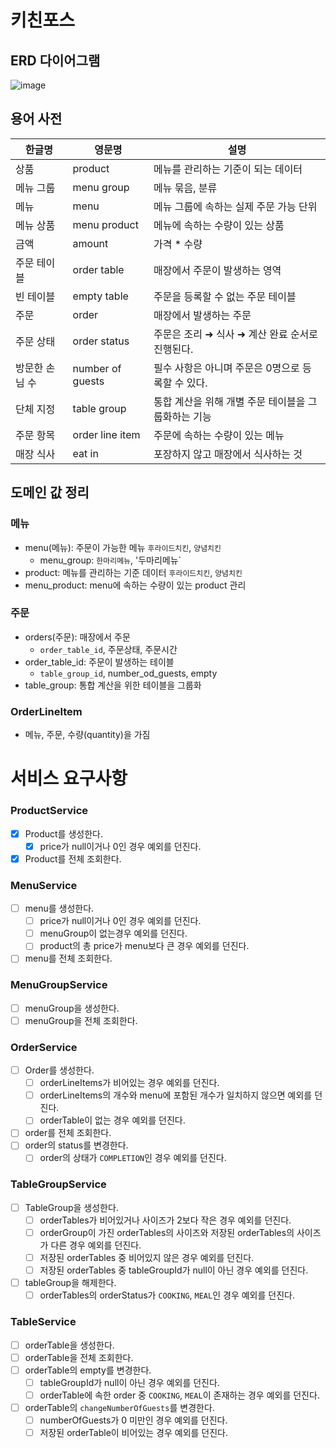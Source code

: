 # 키친포스

## ERD 다이어그램
![image](https://user-images.githubusercontent.com/57438644/197608335-931e00f2-0666-4b7e-a505-b569f068d5a9.png)

## 용어 사전

| 한글명 | 영문명 | 설명 |
| --- | --- | --- |
| 상품 | product | 메뉴를 관리하는 기준이 되는 데이터 |
| 메뉴 그룹 | menu group | 메뉴 묶음, 분류 |
| 메뉴 | menu | 메뉴 그룹에 속하는 실제 주문 가능 단위 |
| 메뉴 상품 | menu product | 메뉴에 속하는 수량이 있는 상품 |
| 금액 | amount | 가격 * 수량 |
| 주문 테이블 | order table | 매장에서 주문이 발생하는 영역 |
| 빈 테이블 | empty table | 주문을 등록할 수 없는 주문 테이블 |
| 주문 | order | 매장에서 발생하는 주문 |
| 주문 상태 | order status | 주문은 조리 ➜ 식사 ➜ 계산 완료 순서로 진행된다. |
| 방문한 손님 수 | number of guests | 필수 사항은 아니며 주문은 0명으로 등록할 수 있다. |
| 단체 지정 | table group | 통합 계산을 위해 개별 주문 테이블을 그룹화하는 기능 |
| 주문 항목 | order line item | 주문에 속하는 수량이 있는 메뉴 |
| 매장 식사 | eat in | 포장하지 않고 매장에서 식사하는 것 |


## 도메인 값 정리

### 메뉴
- menu(메뉴): 주문이 가능한 메뉴 `후라이드치킨`, `양념치킨`
  - menu_group: `한마리메뉴`, '두마리메뉴`
- product: 메뉴를 관리하는 기준 데이터 `후라이드치킨`, `양념치킨`
- menu_product: menu에 속하는 수량이 있는 product 관리

### 주문
- orders(주문): 매장에서 주문
  - `order_table_id`, 주문상태, 주문시간
- order_table_id: 주문이 발생하는 테이블
  - `table_group_id`, number_od_guests, empty
- table_group: 통합 계산을 위한 테이블을 그룹화

### OrderLineItem
- 메뉴, 주문, 수량(quantity)을 가짐


# 서비스 요구사항
### ProductService
- [x] Product를 생성한다.
  - [x] price가 null이거나 0인 경우 예외를 던진다.
- [x] Product를 전체 조회한다.

### MenuService
- [ ] menu를 생성한다.
  - [ ] price가 null이거나 0인 경우 예외를 던진다.
  - [ ] menuGroup이 없는경우 예외를 던진다.
  - [ ] product의 총 price가 menu보다 큰 경우 예외를 던진다.
- [ ] menu를 전체 조회한다.

### MenuGroupService
- [ ] menuGroup을 생성한다.
- [ ] menuGroup을 전체 조회한다.

### OrderService
- [ ] Order를 생성한다.
  - [ ] orderLineItems가 비어있는 경우 예외를 던진다.
  - [ ] orderLineItems의 개수와 menu에 포함된 개수가 일치하지 않으면 예외를 던진다.
  - [ ] orderTable이 없는 경우 예외를 던진다.
- [ ] order를 전체 조회한다.
- [ ] order의 status를 변경한다.
  - [ ] order의 상태가 `COMPLETION`인 경우 예외를 던진다.

### TableGroupService
* [ ] TableGroup을 생성한다.
  * [ ] orderTables가 비어있거나 사이즈가 2보다 작은 경우 예외를 던진다.
  * [ ] orderGroup이 가진 orderTables의 사이즈와 저장된 orderTables의 사이즈가 다른 경우 예외를 던진다.
  * [ ] 저장된 orderTables 중 비어있지 않은 경우 예외를 던진다.
  * [ ] 저장된 orderTables 중 tableGroupId가 null이 아닌 경우 예외를 던진다.
* [ ] tableGroup을 해제한다.
  * [ ] orderTables의 orderStatus가 `COOKING`, `MEAL`인 경우 예외를 던진다.

### TableService
- [ ] orderTable을 생성한다.
- [ ] orderTable을 전체 조회한다.
- [ ] orderTable의 empty를 변경한다.
  - [ ] tableGroupId가 null이 아닌 경우 예외를 던진다.
  - [ ] orderTable에 속한 order 중 `COOKING`, `MEAL`이 존재하는 경우 예외를 던진다.
- [ ] orderTable의 `changeNumberOfGuests`를 변경한다.
  - [ ] numberOfGuests가 0 미만인 경우 예외를 던진다.
  - [ ] 저장된 orderTable이 비어있는 경우 예외를 던진다.
